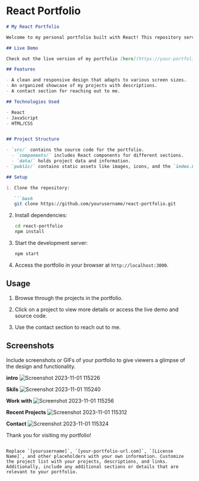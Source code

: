 # React Portfolio


```markdown
# My React Portfolio

Welcome to my personal portfolio built with React! This repository serves as a showcase of my projects and skills. 

## Live Demo

Check out the live version of my portfolio [here](https://your-portfolio-url.com).

## Features

- A clean and responsive design that adapts to various screen sizes.
- An organized showcase of my projects with descriptions.
- A contact section for reaching out to me.

## Technologies Used

- React
- JavaScript
- HTML/CSS


## Project Structure

- `src/` contains the source code for the portfolio.
  - `components/` includes React components for different sections.
  - `data/` holds project data and information.
- `public/` contains static assets like images, icons, and the `index.html` file.

## Setup

1. Clone the repository:

   ```bash
   git clone https://github.com/yourusername/react-portfolio.git
   ```

2. Install dependencies:

   ```bash
   cd react-portfolio
   npm install
   ```

3. Start the development server:

   ```bash
   npm start
   ```

4. Access the portfolio in your browser at `http://localhost:3000`.

## Usage

1. Browse through the projects in the portfolio.

2. Click on a project to view more details or access the live demo and source code.

3. Use the contact section to reach out to me.

## Screenshots

Include screenshots or GIFs of your portfolio to give viewers a glimpse of the design and functionality.

**intro**
![Screenshot 2023-11-01 115226](https://github.com/Indula-Perera/Portfolio/assets/105506303/bcc730fb-d3b1-40b9-bbaa-801b195b7308)

**Skils**
![Screenshot 2023-11-01 115240](https://github.com/Indula-Perera/Portfolio/assets/105506303/4ada2bdf-4ad7-4e85-8548-b3b6a46ef8b8)

**Work with**
![Screenshot 2023-11-01 115256](https://github.com/Indula-Perera/Portfolio/assets/105506303/d4f1bfa9-3451-4bfe-bc76-f07bbe8aa554)

**Recent Projects**
![Screenshot 2023-11-01 115312](https://github.com/Indula-Perera/Portfolio/assets/105506303/a4d782df-7a21-47af-a388-d729a3929368)

**Contact**
![Screenshot 2023-11-01 115324](https://github.com/Indula-Perera/Portfolio/assets/105506303/9df76af5-815b-49d4-bc52-a045c68f3ab5)




Thank you for visiting my portfolio!
```

Replace `[yourusername]`, `[your-portfolio-url.com]`, `[License Name]`, and other placeholders with your own information. Customize the project list with your projects, descriptions, and links. Additionally, include any additional sections or details that are relevant to your portfolio.


